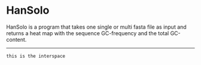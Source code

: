 # HanSolo

HanSolo is a program that takes one single or multi fasta file as input and returns a heat map with the sequence GC-frequency and the total GC-content. 

---

```
this is the interspace
```

